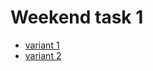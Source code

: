 # Weekend task 1
- [variant 1](https://bikarabojkov.github.io/BIKJavaScript.github.io/elements_sum/element_sum_v1.html)
- [variant 2](https://bikarabojkov.github.io/BIKJavaScript.github.io/elements_sum/element_sum_v2.html)
